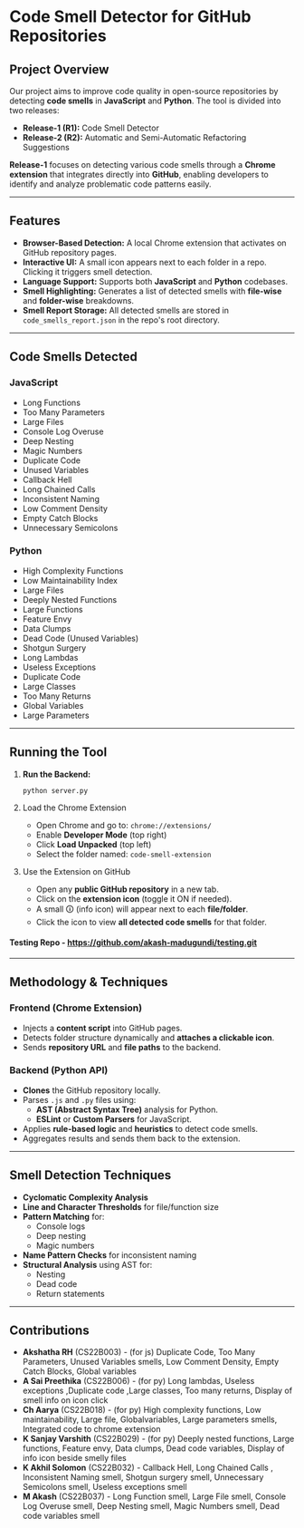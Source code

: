 # Code Smell Detector for GitHub Repositories

## Project Overview
Our project aims to improve code quality in open-source repositories by detecting **code smells** in **JavaScript** and **Python**. The tool is divided into two releases:

- **Release-1 (R1):** Code Smell Detector  
- **Release-2 (R2):** Automatic and Semi-Automatic Refactoring Suggestions

**Release-1** focuses on detecting various code smells through a **Chrome extension** that integrates directly into **GitHub**, enabling developers to identify and analyze problematic code patterns easily.

---

## Features

- **Browser-Based Detection:** A local Chrome extension that activates on GitHub repository pages.
- **Interactive UI:** A small icon appears next to each folder in a repo. Clicking it triggers smell detection.
- **Language Support:** Supports both **JavaScript** and **Python** codebases.
- **Smell Highlighting:** Generates a list of detected smells with **file-wise** and **folder-wise** breakdowns.
- **Smell Report Storage:** All detected smells are stored in `code_smells_report.json` in the repo's root directory.

---

## Code Smells Detected

### JavaScript
- Long Functions  
- Too Many Parameters  
- Large Files  
- Console Log Overuse  
- Deep Nesting  
- Magic Numbers  
- Duplicate Code  
- Unused Variables  
- Callback Hell  
- Long Chained Calls  
- Inconsistent Naming  
- Low Comment Density  
- Empty Catch Blocks  
- Unnecessary Semicolons  

### Python
- High Complexity Functions  
- Low Maintainability Index  
- Large Files  
- Deeply Nested Functions  
- Large Functions  
- Feature Envy  
- Data Clumps  
- Dead Code (Unused Variables)  
- Shotgun Surgery  
- Long Lambdas
- Useless Exceptions  
- Duplicate Code  
- Large Classes  
- Too Many Returns  
- Global Variables  
- Large Parameters  

---

## Running the Tool

1. **Run the Backend:**
   ```
   python server.py
   ```
2.  Load the Chrome Extension
    - Open Chrome and go to: `chrome://extensions/`
    - Enable **Developer Mode** (top right)
    - Click **Load Unpacked** (top left)
    - Select the folder named: `code-smell-extension`

3. Use the Extension on GitHub
    - Open any **public GitHub repository** in a new tab.
    - Click on the **extension icon** (toggle it ON if needed).
    - A small 🛈 (info icon) will appear next to each **file/folder**.
    - Click the icon to view **all detected code smells** for that folder.

#### Testing Repo - https://github.com/akash-madugundi/testing.git
---

## Methodology & Techniques

### Frontend (Chrome Extension)

- Injects a **content script** into GitHub pages.
- Detects folder structure dynamically and **attaches a clickable icon**.
- Sends **repository URL** and **file paths** to the backend.

### Backend (Python API)

- **Clones** the GitHub repository locally.
- Parses `.js` and `.py` files using:
  - **AST (Abstract Syntax Tree)** analysis for Python.
  - **ESLint** or **Custom Parsers** for JavaScript.
- Applies **rule-based logic** and **heuristics** to detect code smells.
- Aggregates results and sends them back to the extension.

---

## Smell Detection Techniques

- **Cyclomatic Complexity Analysis**
- **Line and Character Thresholds** for file/function size
- **Pattern Matching** for:
  - Console logs
  - Deep nesting
  - Magic numbers
- **Name Pattern Checks** for inconsistent naming
- **Structural Analysis** using AST for:
  - Nesting
  - Dead code
  - Return statements

---

## Contributions

- **Akshatha RH** (CS22B003) - (for js)  Duplicate Code, Too Many Parameters, Unused Variables smells, Low Comment Density, Empty Catch Blocks, Global variables  
- **A Sai Preethika** (CS22B006) - (for py) Long lambdas, Useless exceptions ,Duplicate code ,Large classes, Too many returns, Display of smell info on icon click
- **Ch Aarya** (CS22B018) - (for py) High complexity functions, Low maintainability, Large file, Globalvariables, Large parameters smells, Integrated code to chrome extension
- **K Sanjay Varshith** (CS22B029) - (for py)  Deeply nested functions, Large functions, Feature envy, Data clumps, Dead code variables, Display of info icon beside smelly files  
- **K Akhil Solomon** (CS22B032) - Callback Hell, Long Chained Calls , Inconsistent Naming smell, Shotgun surgery smell, Unnecessary Semicolons smell,  Useless exceptions smell
- **M Akash** (CS22B037) -  Long Function smell, Large File smell, Console Log Overuse smell, Deep Nesting smell, Magic Numbers smell, Dead code variables smell